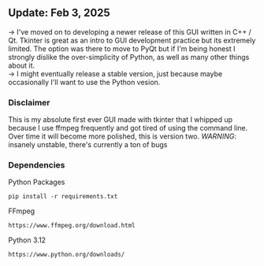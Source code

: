 ## Update: Feb 3, 2025
-> I've moved on to developing a newer release of this GUI written in C++ / Qt. Tkinter is great as an intro to GUI development practice but its extremely limited. The option was there to move to PyQt but if I'm being honest I strongly dislike the over-simplicity of Python, as well as many other things about it.\
-> I might eventually release a stable version, just because maybe occasionally I'll want to use the Python vesion.
   

### Disclaimer
This is my absolute first ever GUI made with tkinter that I whipped up because I use ffmpeg frequently and got tired of using the command line.
Over time it will become more polished, this is version two.
*WARNING*: insanely unstable, there's currently a ton of bugs


### Dependencies

Python Packages
```
pip install -r requirements.txt
```

FFmpeg
```
https://www.ffmpeg.org/download.html
```

Python 3.12
```
https://www.python.org/downloads/
```
